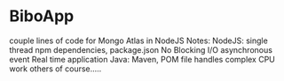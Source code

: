 # BiboApp

couple lines of code for Mongo Atlas in NodeJS
Notes:
NodeJS: single thread
        npm dependencies, package.json
        No Blocking I/O
        asynchronous event
        Real time application
Java:   Maven, POM file 
        handles complex CPU work
        others of course.....
        
        
